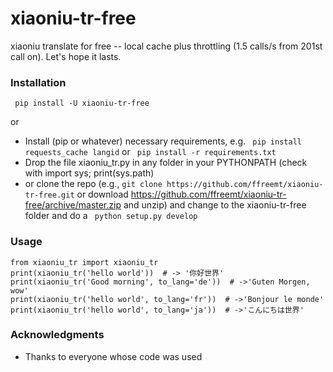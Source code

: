 # xiaoniu-tr-free

xiaoniu translate for free -- local cache plus throttling (1.5 calls/s from 201st call on). Let's hope it lasts.

### Installation
``` pip install -U xiaoniu-tr-free```

or
* Install (pip or whatever) necessary requirements, e.g. ```
pip install requests_cache langid``` or ```
pip install -r requirements.txt```
* Drop the file xiaoniu_tr.py in any folder in your PYTHONPATH (check with import sys; print(sys.path)
* or clone the repo (e.g., ```git clone https://github.com/ffreemt/xiaoniu-tr-free.git``` or download https://github.com/ffreemt/xiaoniu-tr-free/archive/master.zip and unzip) and change to the xiaoniu-tr-free folder and do a ```
python setup.py develop```

### Usage

```
from xiaoniu_tr import xiaoniu_tr
print(xiaoniu_tr('hello world'))  # -> '你好世界'
print(xiaoniu_tr('Good morning', to_lang='de'))  # ->'Guten Morgen, wow'
print(xiaoniu_tr('hello world', to_lang='fr'))  # ->'Bonjour le monde'
print(xiaoniu_tr('hello world', to_lang='ja'))  # ->'こんにちは世界'
```

### Acknowledgments

* Thanks to everyone whose code was used
